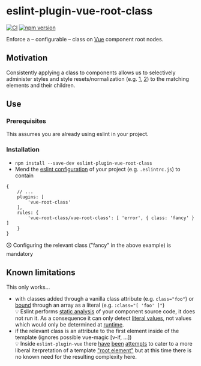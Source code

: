 # eslint-plugin-vue-root-class

[![CI](https://github.com/wiese/eslint-plugin-vue-root-class/workflows/Node.js%20CI/badge.svg)](https://github.com/wiese/eslint-plugin-vue-root-class)
[![npm version](https://img.shields.io/npm/v/eslint-plugin-vue-root-class.svg)](https://www.npmjs.com/package/eslint-plugin-vue-root-class)

Enforce a – configurable – class on [Vue](https://vuejs.org/) component root nodes.

## Motivation

Consistently applying a class to components allows us to selectively administer styles and style resets/normalization (e.g. [1](https://meyerweb.com/eric/tools/css/reset/), [2](https://github.com/necolas/normalize.css)) to the matching elements and their children.

## Use

### Prerequisites

This assumes you are already using eslint in your project.

### Installation

* `npm install --save-dev eslint-plugin-vue-root-class`
* Mend the [eslint configuration](https://eslint.org/docs/user-guide/configuring#configuring-plugins) of your project (e.g. `.eslintrc.js`) to contain
```
{
    // ...
    plugins: [
        'vue-root-class'
    ],
    rules: {
        'vue-root-class/vue-root-class': [ 'error', { class: 'fancy' } ]
    }
}
```

🛈 Configuring the relevant class ("fancy" in the above example) is mandatory

## Known limitations

This only works…
 
* with classes added through a vanilla class attribute (e.g. `class="foo"`) or [bound](https://vuejs.org/v2/guide/class-and-style.html) through an array as a literal (e.g. `:class="[ 'foo' ]"`)  
💡 Eslint performs [static analysis](https://en.wikipedia.org/wiki/Static_program_analysis) of your component source code, it does not run it. As a consequence it can only detect [literal values](https://en.wikipedia.org/wiki/Literal_(computer_programming)), not values which would only be determined at [runtime](https://en.wikipedia.org/wiki/Runtime_(program_lifecycle_phase)).
* if the relevant class is an attribute to the first element inside of the template (ignores possible vue-magic [v-if, ...])  
💡 Inside `eslint-plugin-vue` there [have](https://github.com/vuejs/eslint-plugin-vue/issues/884) [been](https://github.com/vuejs/eslint-plugin-vue/issues/986) [attempts](https://github.com/vuejs/eslint-plugin-vue/issues/971) to cater to a more liberal iterpretation of a template ["root element"](https://vuejs.org/v2/guide/components.html#A-Single-Root-Element) but at this time there is no known need for the resulting complexity here.
